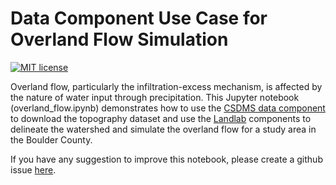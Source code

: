 # Data Component Use Case for Overland Flow Simulation
[![MIT license](https://img.shields.io/badge/License-MIT-blue.svg)](https://github.com/gantian127/overlandflow_usecase/blob/master/LICENSE.txt)

Overland flow, particularly the infiltration-excess mechanism, is affected by the nature of water input through precipitation. This Jupyter notebook (overland_flow.ipynb) demonstrates how to use the [CSDMS data component](https://csdms.colorado.edu/wiki/DataComponents) to download the topography dataset and use the [Landlab](https://landlab.readthedocs.io/en/master/) components to delineate the watershed and simulate the overland flow for a study area in the Boulder County. 

If you have any suggestion to improve this notebook, please create a github issue 
[here](https://github.com/gantian127/overlandflow_usecase/issues).

<!--
**Run Notebook**

You can test and run this Jupyter Notebook through 
[HydroShare](https://www.hydroshare.org/resource/bcbcfe823cc4432f8ce96c3048d4591f/) or on your local PC.

**Suggested Citation**

Gan, T., Tucker, G. E., Overeem, I. (2022). Data Component Use Case for Overland Flow Simulation, HydroShare, https://www.hydroshare.org/resource/bcbcfe823cc4432f8ce96c3048d4591f/

-->


